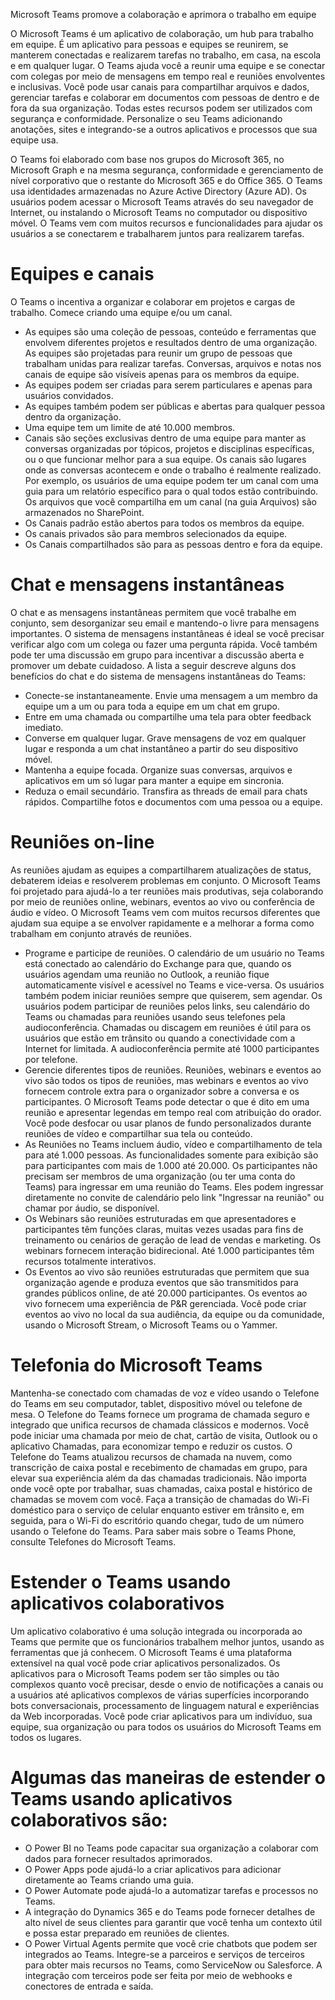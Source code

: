  Microsoft Teams promove a colaboração e aprimora o trabalho em equipe
 
 O Microsoft Teams é um aplicativo de colaboração, um hub para trabalho em equipe. É um aplicativo para pessoas e equipes se reunirem, se manterem conectadas e realizarem tarefas no trabalho, em casa, na escola e em qualquer lugar. O Teams ajuda você a reunir uma equipe e se conectar com colegas por meio de mensagens em tempo real e reuniões envolventes e inclusivas. Você pode usar canais para compartilhar arquivos e dados, gerenciar tarefas e colaborar em documentos com pessoas de dentro e de fora da sua organização. Todas estes recursos podem ser utilizados com segurança e conformidade. Personalize o seu Teams adicionando anotações, sites e integrando-se a outros aplicativos e processos que sua equipe usa.

O Teams foi elaborado com base nos grupos do Microsoft 365, no Microsoft Graph e na mesma segurança, conformidade e gerenciamento de nível corporativo que o restante do Microsoft 365 e do Office 365. O Teams usa identidades armazenadas no Azure Active Directory (Azure AD). Os usuários podem acessar o Microsoft Teams através do seu navegador de Internet, ou instalando o Microsoft Teams no computador ou dispositivo móvel. O Teams vem com muitos recursos e funcionalidades para ajudar os usuários a se conectarem e trabalharem juntos para realizarem tarefas.

# Equipes e canais
O Teams o incentiva a organizar e colaborar em projetos e cargas de trabalho. Comece criando uma equipe e/ou um canal.

- As equipes são uma coleção de pessoas, conteúdo e ferramentas que envolvem diferentes projetos e resultados dentro de uma organização. As equipes são projetadas para reunir um grupo de pessoas que trabalham unidas para realizar tarefas. Conversas, arquivos e notas nos canais de equipe são visíveis apenas para os membros da equipe.
- As equipes podem ser criadas para serem particulares e apenas para usuários convidados.
- As equipes também podem ser públicas e abertas para qualquer pessoa dentro da organização.
- Uma equipe tem um limite de até 10.000 membros.
- Canais são seções exclusivas dentro de uma equipe para manter as conversas organizadas por tópicos, projetos e disciplinas específicas, ou o que funcionar melhor para a sua equipe. Os canais são lugares onde as conversas acontecem e onde o trabalho é realmente realizado. Por exemplo, os usuários de uma equipe podem ter um canal com uma guia para um relatório específico para o qual todos estão contribuindo. Os arquivos que você compartilha em um canal (na guia Arquivos) são armazenados no SharePoint.
- Os Canais padrão estão abertos para todos os membros da equipe.
- Os canais privados são para membros selecionados da equipe.
- Os Canais compartilhados são para as pessoas dentro e fora da equipe.

# Chat e mensagens instantâneas
O chat e as mensagens instantâneas permitem que você trabalhe em conjunto, sem desorganizar seu email e mantendo-o livre para mensagens importantes. O sistema de mensagens instantâneas é ideal se você precisar verificar algo com um colega ou fazer uma pergunta rápida. Você também pode ter uma discussão em grupo para incentivar a discussão aberta e promover um debate cuidadoso. A lista a seguir descreve alguns dos benefícios do chat e do sistema de mensagens instantâneas do Teams:

- Conecte-se instantaneamente. Envie uma mensagem a um membro da equipe um a um ou para toda a equipe em um chat em grupo. 
- Entre em uma chamada ou compartilhe uma tela para obter feedback imediato.
- Converse em qualquer lugar. Grave mensagens de voz em qualquer lugar e responda a um chat instantâneo a partir do seu dispositivo móvel.
- Mantenha a equipe focada. Organize suas conversas, arquivos e aplicativos em um só lugar para manter a equipe em sincronia.
- Reduza o email secundário. Transfira as threads de email para chats rápidos. Compartilhe fotos e documentos com uma pessoa ou a equipe.


# Reuniões on-line
As reuniões ajudam as equipes a compartilharem atualizações de status, debaterem ideias e resolverem problemas em conjunto. O Microsoft Teams foi projetado para ajudá-lo a ter reuniões mais produtivas, seja colaborando por meio de reuniões online, webinars, eventos ao vivo ou conferência de áudio e vídeo. O Microsoft Teams vem com muitos recursos diferentes que ajudam sua equipe a se envolver rapidamente e a melhorar a forma como trabalham em conjunto através de reuniões.

- Programe e participe de reuniões. O calendário de um usuário no Teams está conectado ao calendário do Exchange para que, quando os usuários agendam uma reunião no Outlook, a reunião fique automaticamente visível e acessível no Teams e vice-versa. Os usuários também podem iniciar reuniões sempre que quiserem, sem agendar. Os usuários podem participar de reuniões pelos links, seu calendário do Teams ou chamadas para reuniões usando seus telefones pela audioconferência. Chamadas ou discagem em reuniões é útil para os usuários que estão em trânsito ou quando a conectividade com a Internet for limitada. A audioconferência permite até 1000 participantes por telefone.
- Gerencie diferentes tipos de reuniões. Reuniões, webinars e eventos ao vivo são todos os tipos de reuniões, mas webinars e eventos ao vivo fornecem controle extra para o organizador sobre a conversa e os participantes. O Microsoft Teams pode detectar o que é dito em uma reunião e apresentar legendas em tempo real com atribuição do orador. Você pode desfocar ou usar planos de fundo personalizados durante reuniões de vídeo e compartilhar sua tela ou conteúdo.
- As Reuniões no Teams incluem áudio, vídeo e compartilhamento de tela para até 1.000 pessoas. As funcionalidades somente para exibição são para participantes com mais de 1.000 até 20.000. Os participantes não precisam ser membros de uma organização (ou ter uma conta do Teams) para ingressar em uma reunião do Teams. Eles podem ingressar diretamente no convite de calendário pelo link "Ingressar na reunião" ou chamar por áudio, se disponível.
- Os Webinars são reuniões estruturadas em que apresentadores e participantes têm funções claras, muitas vezes usadas para fins de treinamento ou cenários de geração de lead de vendas e marketing. Os webinars fornecem interação bidirecional. Até 1.000 participantes têm recursos totalmente interativos.
- Os Eventos ao vivo são reuniões estruturadas que permitem que sua organização agende e produza eventos que são transmitidos para grandes públicos online, de até 20.000 participantes. Os eventos ao vivo fornecem uma experiência de P&R gerenciada. Você pode criar eventos ao vivo no local da sua audiência, da equipe ou da comunidade, usando o Microsoft Stream, o Microsoft Teams ou o Yammer.

# Telefonia do Microsoft Teams
Mantenha-se conectado com chamadas de voz e vídeo usando o Telefone do Teams em seu computador, tablet, dispositivo móvel ou telefone de mesa. O Telefone do Teams fornece um programa de chamada seguro e integrado que unifica recursos de chamada clássicos e modernos. Você pode iniciar uma chamada por meio de chat, cartão de visita, Outlook ou o aplicativo Chamadas, para economizar tempo e reduzir os custos. O Telefone do Teams atualizou recursos de chamada na nuvem, como transcrição de caixa postal e recebimento de chamadas em grupo, para elevar sua experiência além da das chamadas tradicionais. Não importa onde você opte por trabalhar, suas chamadas, caixa postal e histórico de chamadas se movem com você. Faça a transição de chamadas do Wi-Fi doméstico para o serviço de celular enquanto estiver em trânsito e, em seguida, para o Wi-Fi do escritório quando chegar, tudo de um número usando o Telefone do Teams. Para saber mais sobre o Teams Phone, consulte Telefones do Microsoft Teams.

# Estender o Teams usando aplicativos colaborativos
Um aplicativo colaborativo é uma solução integrada ou incorporada ao Teams que permite que os funcionários trabalhem melhor juntos, usando as ferramentas que já conhecem. O Microsoft Teams é uma plataforma extensível na qual você pode criar aplicativos personalizados. Os aplicativos para o Microsoft Teams podem ser tão simples ou tão complexos quanto você precisar, desde o envio de notificações a canais ou a usuários até aplicativos complexos de várias superfícies incorporando bots conversacionais, processamento de linguagem natural e experiências da Web incorporadas. Você pode criar aplicativos para um indivíduo, sua equipe, sua organização ou para todos os usuários do Microsoft Teams em todos os lugares.

# Algumas das maneiras de estender o Teams usando aplicativos colaborativos são:

- O Power BI no Teams pode capacitar sua organização a colaborar com dados para fornecer resultados aprimorados.
- O Power Apps pode ajudá-lo a criar aplicativos para adicionar diretamente ao Teams criando uma guia.
- O Power Automate pode ajudá-lo a automatizar tarefas e processos no Teams.
- A integração do Dynamics 365 e do Teams pode fornecer detalhes de alto nível de seus clientes para garantir que você tenha um contexto útil e possa estar preparado em reuniões de clientes.
- O Power Virtual Agents permite que você crie chatbots que podem ser integrados ao Teams.
Integre-se a parceiros e serviços de terceiros para obter mais recursos no Teams, como ServiceNow ou Salesforce. A integração com terceiros pode ser feita por meio de webhooks e conectores de entrada e saída.
